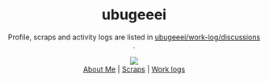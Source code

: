 <div align="center">
  <h1> ubugeeei </h1>

  <div class="overview">
    <p>Profile, scraps and activity logs are listed in <a href="https://github.com/Ubugeeei/work-log/discussions">ubugeeei/work-log/discussions</a> .</p>
  </div>

  <img src="https://i.redd.it/tsy10hp4ukq21.gif">

  <div class="links">
    <a class="btn btn-mod btn-border btn-large btn-round" href="https://github.com/Ubugeeei/work-log/discussions/categories/about-me">About Me</a>
    | <a class="btn btn-mod btn-border btn-large btn-round" href="https://github.com/Ubugeeei/work-log/discussions/categories/scraps">Scraps</a>
    | <a class="btn btn-mod btn-border btn-large btn-round" href="https://github.com/Ubugeeei/work-log/discussions/categories/work-logs">Work logs</a>
  </div>  
</div>
